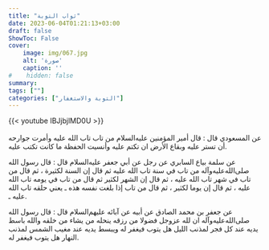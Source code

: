 ```yaml
---
title: "ثواب التوبة"
date: 2023-06-04T01:21:13+03:00
draft: false
ShowToc: False
cover:
    image: img/067.jpg
    alt: 'صورة'
    caption: ''
#    hidden: false
summary: 
tags: [""]
categories: ["التوبة والاستغفار"]
---
```

{{< youtube IBJjbjlMD0U >}}  
 <br>
عن
المسعودي قال : قال أمير المؤمنين عليه‌السلام من تاب تاب الله عليه وأمرت
جوارحه أن تستر عليه وبقاع الأرض ان تكتم عليه وأنسيت الحفظة ما كانت
تكتب عليه.

عن سلمة بياع السابري عن رجل عن أبي جعفر عليه‌السلام قال :
قال رسول الله صلى‌الله‌عليه‌وآله من تاب في سنة تاب الله عليه ثم قال إن السنة
لكثيرة ، ثم قال من تاب في شهر تاب الله عليه ، ثم قال إن الشهر
لكثير ثم قال من تاب في يومه تاب الله عليه ، ثم قال إن يوما لكثير ،
ثم قال من تاب إذا بلغت نفسه هذه ـ يعني حلقه تاب الله عليه ـ.

عن جعفر بن محمد الصادق عن أبيه عن آبائه
عليهم‌السلام قال : قال رسول الله صلى‌الله‌عليه‌وآله ان لله عزوجل فضولا من 
رزقه ينحله من يشاء من خلقه والله باسط يديه عند كل فجر لمذنب الليل
هل يتوب فيغفر له ويبسط يديه عند مغيب الشمس لمذنب النهار هل
يتوب فيغفر له.




